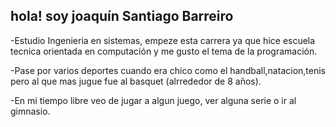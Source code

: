 ## hola! soy joaquín Santiago Barreiro

-Estudio Ingenieria en sistemas, empeze esta carrera ya que hice escuela tecnica orientada en computación y me gusto el tema de la programación.

-Pase por varios deportes cuando era chico como el handball,natacion,tenis pero al que mas jugue fue al basquet (alrrededor de 8 años).

-En mi tiempo libre veo de jugar a algun juego, ver alguna serie o ir al gimnasio.




